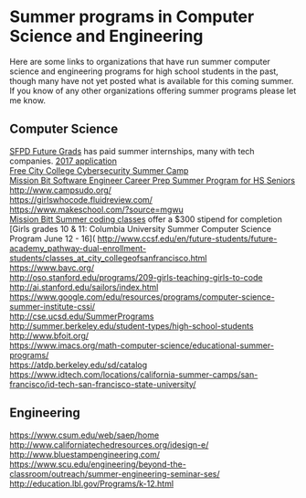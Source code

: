 Summer programs in Computer Science and Engineering
===================================================

Here are some links to organizations that have run summer computer science and engineering programs for high school students in the past, though many have not yet posted what is available for this coming summer. If you know of any other organizations offering summer programs please let me know.
 
Computer Science
-----------------
[SFPD Future Grads](http://sanfranciscopolice.org/YouthpRogram) has paid summer internships, many with tech companies. [2017 application](2017%20Future%20Grads%20Application_030317.pdf)   
[Free City College Cybersecurity Summer Camp](CCSF_Cybersecurity_Summer_Camp_Flyer.pdf)   
[Mission Bit Software Engineer Career Prep Summer Program for HS Seniors](https://www.missionbit.com/employment/)   
http://www.campsudo.org/   
https://girlswhocode.fluidreview.com/   
https://www.makeschool.com/?source=mgwu   
[Mission Bitt Summer coding classes](https://www.missionbit.com/programs/) offer a $300 stipend for completion   
[Girls grades 10 & 11: Columbia University Summer Computer Science Program June 12 - 16](
http://www.ccsf.edu/en/future-students/future-academy_pathway-dual-enrollment-students/classes_at_city_collegeofsanfrancisco.html   
https://www.bavc.org/   
http://oso.stanford.edu/programs/209-girls-teaching-girls-to-code   
http://ai.stanford.edu/sailors/index.html   
https://www.google.com/edu/resources/programs/computer-science-summer-institute-cssi/   
http://cse.ucsd.edu/SummerPrograms   
http://summer.berkeley.edu/student-types/high-school-students   
http://www.bfoit.org/   
https://www.imacs.org/math-computer-science/educational-summer-programs/   
https://atdp.berkeley.edu/sd/catalog   
https://www.idtech.com/locations/california-summer-camps/san-francisco/id-tech-san-francisco-state-university/   
 
Engineering
-----------
https://www.csum.edu/web/saep/home   
http://www.californiatechedresources.org/idesign-e/   
http://www.bluestampengineering.com/   
https://www.scu.edu/engineering/beyond-the-classroom/outreach/summer-engineering-seminar-ses/   
http://education.lbl.gov/Programs/k-12.html   
